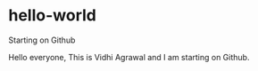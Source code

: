 # hello-world
Starting on Github

Hello everyone, 
This is Vidhi Agrawal and I am starting on Github.
